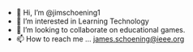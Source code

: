 - 👋 Hi, I’m @jimschoening1
- 👀 I’m interested in Learning Technology
- 💞️ I’m looking to collaborate on educational games.
- 📫 How to reach me ... james.schoening@ieee.org

<!---
jimschoening1/jimschoening1 is a ✨ special ✨ repository because its `README.md` (this file) appears on your GitHub profile.
You can click the Preview link to take a look at your changes.
--->
